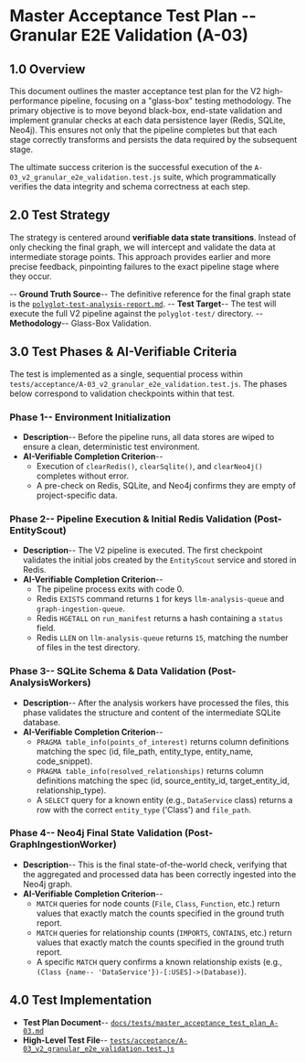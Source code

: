 # Master Acceptance Test Plan -- Granular E2E Validation (A-03)

## 1.0 Overview

This document outlines the master acceptance test plan for the V2 high-performance pipeline, focusing on a "glass-box" testing methodology. The primary objective is to move beyond black-box, end-state validation and implement granular checks at each data persistence layer (Redis, SQLite, Neo4j). This ensures not only that the pipeline completes but that each stage correctly transforms and persists the data required by the subsequent stage.

The ultimate success criterion is the successful execution of the `A-03_v2_granular_e2e_validation.test.js` suite, which programmatically verifies the data integrity and schema correctness at each step.

## 2.0 Test Strategy

The strategy is centered around **verifiable data state transitions**. Instead of only checking the final graph, we will intercept and validate the data at intermediate storage points. This approach provides earlier and more precise feedback, pinpointing failures to the exact pipeline stage where they occur.

-- **Ground Truth Source**-- The definitive reference for the final graph state is the [`polyglot-test-analysis-report.md`](../../docs/reports/polyglot-test-analysis-report.md).
-- **Test Target**-- The test will execute the full V2 pipeline against the `polyglot-test/` directory.
-- **Methodology**-- Glass-Box Validation.

## 3.0 Test Phases & AI-Verifiable Criteria

The test is implemented as a single, sequential process within `tests/acceptance/A-03_v2_granular_e2e_validation.test.js`. The phases below correspond to validation checkpoints within that test.

### Phase 1-- Environment Initialization

*   **Description**-- Before the pipeline runs, all data stores are wiped to ensure a clean, deterministic test environment.
*   **AI-Verifiable Completion Criterion**--
    *   Execution of `clearRedis()`, `clearSqlite()`, and `clearNeo4j()` completes without error.
    *   A pre-check on Redis, SQLite, and Neo4j confirms they are empty of project-specific data.

### Phase 2-- Pipeline Execution & Initial Redis Validation (Post-EntityScout)

*   **Description**-- The V2 pipeline is executed. The first checkpoint validates the initial jobs created by the `EntityScout` service and stored in Redis.
*   **AI-Verifiable Completion Criterion**--
    *   The pipeline process exits with code 0.
    *   Redis `EXISTS` command returns `1` for keys `llm-analysis-queue` and `graph-ingestion-queue`.
    *   Redis `HGETALL` on `run_manifest` returns a hash containing a `status` field.
    *   Redis `LLEN` on `llm-analysis-queue` returns `15`, matching the number of files in the test directory.

### Phase 3-- SQLite Schema & Data Validation (Post-AnalysisWorkers)

*   **Description**-- After the analysis workers have processed the files, this phase validates the structure and content of the intermediate SQLite database.
*   **AI-Verifiable Completion Criterion**--
    *   `PRAGMA table_info(points_of_interest)` returns column definitions matching the spec (id, file_path, entity_type, entity_name, code_snippet).
    *   `PRAGMA table_info(resolved_relationships)` returns column definitions matching the spec (id, source_entity_id, target_entity_id, relationship_type).
    *   A `SELECT` query for a known entity (e.g., `DataService` class) returns a row with the correct `entity_type` ('Class') and `file_path`.

### Phase 4-- Neo4j Final State Validation (Post-GraphIngestionWorker)

*   **Description**-- This is the final state-of-the-world check, verifying that the aggregated and processed data has been correctly ingested into the Neo4j graph.
*   **AI-Verifiable Completion Criterion**--
    *   `MATCH` queries for node counts (`File`, `Class`, `Function`, etc.) return values that exactly match the counts specified in the ground truth report.
    *   `MATCH` queries for relationship counts (`IMPORTS`, `CONTAINS`, etc.) return values that exactly match the counts specified in the ground truth report.
    *   A specific `MATCH` query confirms a known relationship exists (e.g., `(Class {name-- 'DataService'})-[:USES]->(Database)`).

## 4.0 Test Implementation

*   **Test Plan Document**-- [`docs/tests/master_acceptance_test_plan_A-03.md`](./master_acceptance_test_plan_A-03.md)
*   **High-Level Test File**-- [`tests/acceptance/A-03_v2_granular_e2e_validation.test.js`](../../tests/acceptance/A-03_v2_granular_e2e_validation.test.js)